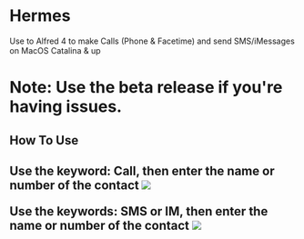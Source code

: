 # Hermes
Use to Alfred 4 to make Calls (Phone & Facetime) and send SMS/iMessages on MacOS Catalina & up

# Note: Use the beta release if you're having issues.

<h2>How To Use<h2>
  
Use the keyword: **Call**, then enter the name or number of the contact
![](http://www.packal.org/sites/default/files/public/workflow-files/comalfredappngdemigodhermes/screenshots/screenshot2020-11-30at60919pm.png)

Use the keywords: **SMS** or **IM**, then enter the name or number of the contact
![](http://www.packal.org/sites/default/files/public/workflow-files/comalfredappngdemigodhermes/screenshots/screenshot2020-11-30at61012pm.png)
